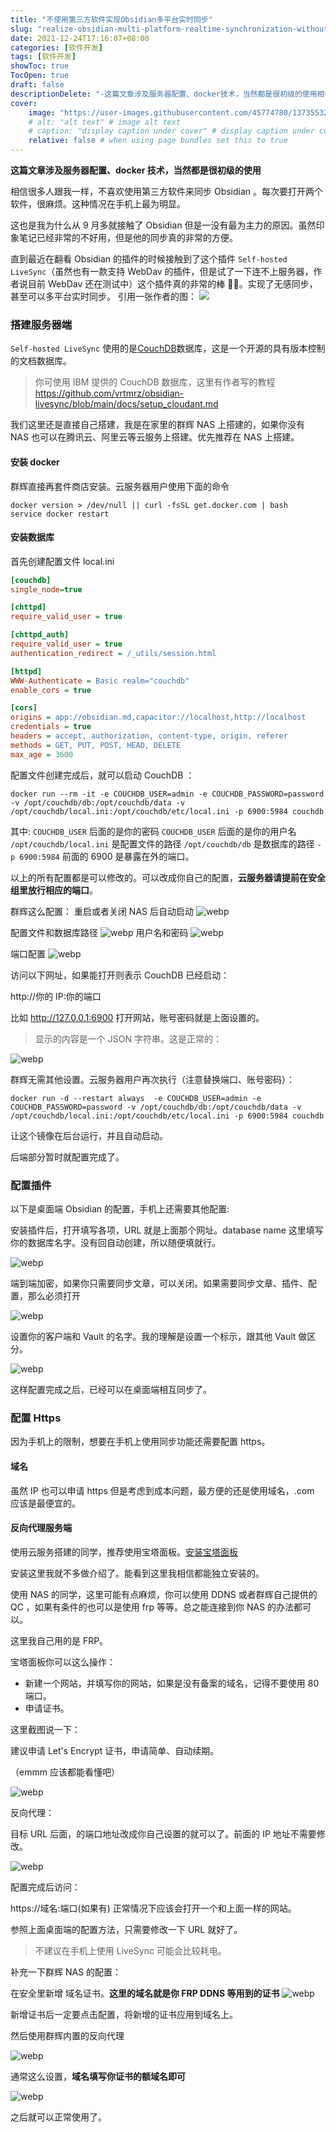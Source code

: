 ```yaml
---
title: "不使用第三方软件实现Obsidian多平台实时同步"
slug: "realize-obsidian-multi-platform-realtime-synchronization-without-thirdparty-software"
date: 2021-12-24T17:16:07+08:00
categories: [软件开发]
tags: [软件开发]
showToc: true
TocOpen: true
draft: false
descriptionDelete: "-这篇文章涉及服务器配置、docker技术，当然都是很初级的使用相信很多人跟我一样，不喜欢使用第三方软件来同步Obsidian"
cover: 
    image: "https://user-images.githubusercontent.com/45774780/137355323-f57a8b09-abf2-4501-836c-8cb7d2ff24a3.gif"
    # alt: "alt text" # image alt text
    # caption: "display caption under cover" # display caption under cover
    relative: false # when using page bundles set this to true
---
```

                
**这篇文章涉及服务器配置、docker 技术，当然都是很初级的使用**

相信很多人跟我一样，不喜欢使用第三方软件来同步 Obsidian 。每次要打开两个软件，很麻烦。这种情况在手机上最为明显。

这也是我为什么从 9 月多就接触了 Obsidian 但是一没有最为主力的原因。虽然印象笔记已经非常的不好用，但是他的同步真的非常的方便。

直到最近在翻看 Obsidian 的插件的时候接触到了这个插件 `Self-hosted LiveSync`（虽然也有一款支持 WebDav 的插件，但是试了一下连不上服务器，作者说目前 WebDav 还在测试中）这个插件真的非常的棒 👍🏻。实现了无感同步，甚至可以多平台实时同步。
引用一张作者的图：
![](https://user-images.githubusercontent.com/45774780/137355323-f57a8b09-abf2-4501-836c-8cb7d2ff24a3.gif)

### 搭建服务器端

`Self-hosted LiveSync` 使用的是[CouchDB](https://zh.wikipedia.org/wiki/CouchDB)数据库，这是一个开源的具有版本控制的文档数据库。

> 你可使用 IBM 提供的 CouchDB 数据库，这里有作者写的教程  https://github.com/vrtmrz/obsidian-livesync/blob/main/docs/setup_cloudant.md

我们这里还是直接自己搭建，我是在家里的群辉 NAS 上搭建的，如果你没有 NAS 也可以在腾讯云、阿里云等云服务上搭建。优先推荐在 NAS 上搭建。

#### 安装 docker

群辉直接再套件商店安装。云服务器用户使用下面的命令

```shell
docker version > /dev/null || curl -fsSL get.docker.com | bash
service docker restart
```

#### 安装数据库

首先创建配置文件
local.ini

```ini
[couchdb]
single_node=true

[chttpd]
require_valid_user = true

[chttpd_auth]
require_valid_user = true
authentication_redirect = /_utils/session.html

[httpd]
WWW-Authenticate = Basic realm="couchdb"
enable_cors = true

[cors]
origins = app://obsidian.md,capacitor://localhost,http://localhost
credentials = true
headers = accept, authorization, content-type, origin, referer
methods = GET, PUT, POST, HEAD, DELETE
max_age = 3600
```

配置文件创建完成后，就可以启动 CouchDB ：

````shell
docker run --rm -it -e COUCHDB_USER=admin -e COUCHDB_PASSWORD=password -v /opt/couchdb/db:/opt/couchdb/data -v /opt/couchdb/local.ini:/opt/couchdb/etc/local.ini -p 6900:5984 couchdb
````

其中:
`COUCHDB_USER` 后面的是你的密码
`COUCHDB_USER` 后面的是你的用户名
`/opt/couchdb/local.ini` 是配置文件的路径
`/opt/couchdb/db` 是数据库的路径
`-p 6900:5984` 前面的 6900 是暴露在外的端口。

以上的所有配置都是可以修改的。可以改成你自己的配置，**云服务器请提前在安全组里放行相应的端口**。

群辉这么配置：
重启或者关闭 NAS 后自动启动
![webp](https://static.apkdv.com/blog/blog/1646726865634webp)

配置文件和数据库路径
![webp](https://static.apkdv.com/blog/blog/1646726865939webp)
用户名和密码
![webp](https://static.apkdv.com/blog/blog/1646726866365webp)

端口配置
![webp](https://static.apkdv.com/blog/blog/1646726866767webp)

访问以下网址，如果能打开则表示 CouchDB 已经启动：

http://你的 IP:你的端口

比如 http://127.0.0.1:6900 打开网站，账号密码就是上面设置的。

> 显示的内容是一个 JSON 字符串。这是正常的：

![webp](https://static.apkdv.com/blog/blog/1646726867185webp)

群辉无需其他设置。云服务器用户再次执行（注意替换端口、账号密码）：

```shell
docker run -d --restart always  -e COUCHDB_USER=admin -e COUCHDB_PASSWORD=password -v /opt/couchdb/db:/opt/couchdb/data -v /opt/couchdb/local.ini:/opt/couchdb/etc/local.ini -p 6900:5984 couchdb
```

让这个镜像在后台运行，并且自动启动。

后端部分暂时就配置完成了。

### 配置插件

以下是桌面端 Obsidian 的配置，手机上还需要其他配置:

安装插件后，打开填写各项，URL 就是上面那个网址。database name 这里填写你的数据库名字。没有回自动创建，所以随便填就行。

![webp](https://static.apkdv.com/blog/blog/1646726867519webp)

端到端加密，如果你只需要同步文章，可以关闭。如果需要同步文章、插件、配置，那么必须打开

![webp](https://static.apkdv.com/blog/blog/1646726867894webp)

设置你的客户端和 Vault 的名字。我的理解是设置一个标示，跟其他 Vault 做区分。

![webp](https://static.apkdv.com/blog/blog/1646726867519webp)

这样配置完成之后，已经可以在桌面端相互同步了。

### 配置 Https

因为手机上的限制，想要在手机上使用同步功能还需要配置 https。

#### 域名

虽然 IP 也可以申请 https 但是考虑到成本问题，最方便的还是使用域名，.com 应该是最便宜的。

#### 反向代理服务端

使用云服务搭建的同学，推荐使用宝塔面板。[安装宝塔面板](https://www.bt.cn/bbs/thread-19376-1-1.html)

安装这里我就不多做介绍了。能看到这里我相信都能独立安装的。

使用 NAS 的同学，这里可能有点麻烦，你可以使用 DDNS 或者群辉自己提供的 QC ，如果有条件的也可以是使用 frp 等等。总之能连接到你 NAS 的办法都可以。

这里我自己用的是 FRP。

宝塔面板你可以这么操作：

- 新建一个网站，并填写你的网站，如果是没有备案的域名，记得不要使用 80 端口。
- 申请证书。

这里截图说一下：

建议申请 Let's Encrypt 证书，申请简单、自动续期。

（emmm 应该都能看懂吧）

![webp](https://static.apkdv.com/blog/blog/1646726868927webp)

反向代理：

目标 URL 后面，的端口地址改成你自己设置的就可以了。前面的 IP 地址不需要修改。

![webp](https://static.apkdv.com/blog/blog/1646726869547webp)

配置完成后访问：

https://域名:端口(如果有)  正常情况下应该会打开一个和上面一样的网站。

参照上面桌面端的配置方法，只需要修改一下 URL 就好了。

> 不建议在手机上使用 LiveSync 可能会比较耗电。

补充一下群辉 NAS 的配置：

在安全里新增 域名证书。**这里的域名就是你 FRP DDNS 等用到的证书**
![webp](https://static.apkdv.com/blog/blog/1646726870142webp)

新增证书后一定要点击配置，将新增的证书应用到域名上。

然后使用群辉内置的反向代理

![webp](https://static.apkdv.com/blog/blog/1646726870474webp)

通常这么设置，**域名填写你证书的额域名即可**

![webp](https://static.apkdv.com/blog/blog/1646726870859webp)

之后就可以正常使用了。
